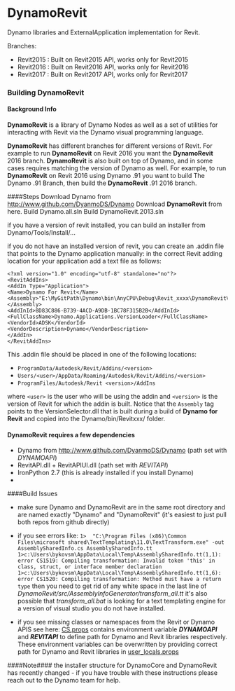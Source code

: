 DynamoRevit
===========

Dynamo libraries and ExternalApplication implementation for Revit.

Branches:
- Revit2015 : Built on Revit2015 API, works only for Revit2015
- Revit2016 : Built on Revit2016 API, works only for Revit2016
- Revit2017 : Built on Revit2017 API, works only for Revit2017


### Building DynamoRevit

#### Background Info
**DynamoRevit** is a library of Dynamo Nodes as well as a set of utilities for interacting with Revit via the Dynamo visual programming language.

**DynamoRevit** has different branches for different versions of Revit. For example to run **DynamoRevit** on Revit 2016 you want the **DynamoRevit** 2016 branch.
**DynamoRevit** is also built on top of Dynamo, and in some cases requires matching the version of Dynamo as well. For example, to run **DynamoRevit** on Revit 2016 using Dynamo .91 you want to build The Dynamo .91 Branch, then build the **DynamoRevit** .91 2016 branch.


####Steps
Download Dynamo from http://www.github.com/DyanmoDS/Dynamo
Download **DynamoRevit** from here.
Build Dynamo.all.sln
Build DynamoRevit.2013.sln

if you have a version of revit installed, you can build an installer from Dynamo/Tools/Install/...

if you do not have an installed version of revit, you can create an .addin file that points to the Dynamo application manually:
in the correct Revit adding location for your application add a text file as follows:

```
<?xml version="1.0" encoding="utf-8" standalone="no"?>
<RevitAddIns>
<AddIn Type="Application">
<Name>Dynamo For Revit</Name>
<Assembly>"E:\MyGitPath\Dynamo\bin\AnyCPU\Debug\Revit_xxxx\DynamoRevitVersionSelector.dll"</Assembly>
<AddInId>8D83C886-B739-4ACD-A9DB-1BC78F315B2B</AddInId>
<FullClassName>Dynamo.Applications.VersionLoader</FullClassName>
<VendorId>ADSK</VendorId>
<VendorDescription>Dynamo</VendorDescription>
</AddIn>
</RevitAddIns>
```

This .addin file should be placed in one of the following locations:
-  `ProgramData/Autodesk/Revit/Addins/<version>`
-  `Users/<user>/AppData/Roaming/Autodesk/Revit/Addins/<version>`
-  `ProgramFiles/Autodesk/Revit <version>/AddIns`

where `<user>` is the user who will be using the addin and `<version>` is the version of Revit for which the addin is built. Notice that the `Assembly` tag points to the VersionSelector.dll that is built during a build of  **Dynamo for Revit** and copied into the Dynamo/bin/Revitxxx/ folder.



#### DynamoRevit requires a few dependencies
* Dynamo from http://www.github.com/DyanmoDS/Dynamo (path set with *DYNAMOAPI*)
* RevitAPI.dll + RevitAPIUI.dll (path set with *REVITAPI*)
* IronPython 2.7 (this is already installed if you install Dynamo)
* 

####Build Issues
* make sure Dynamo and DynamoRevit are in the same root directory and are named exactly "Dynamo" and "DynamoRevit" (it's easiest to just pull both repos from github directly)

*  if you see errors like: ```1>  "C:\Program Files (x86)\Common Files\microsoft shared\TextTemplating\11.0\TextTransform.exe" -out AssemblySharedInfo.cs AssemblySharedInfo.tt
1>c:\Users\bykovsm\AppData\Local\Temp\AssemblySharedInfo.tt(1,1): error CS1519: Compiling transformation: Invalid token 'this' in class, struct, or interface member declaration
1>c:\Users\bykovsm\AppData\Local\Temp\AssemblySharedInfo.tt(1,6): error CS1520: Compiling transformation: Method must have a return type```  	then you need to get rid of any white space in the last line of *DynamoRevit/src/AssemblyInfoGenerator/transform_all.tt*
it's also possible that *transform_all.bat* is looking for a text templating engine for a version of visual studio you do not have installed.

* if you see missing classes or namespaces from the Revit or Dynamo APIS see here: [CS.props](https://github.com/DynamoDS/DynamoRevit/blob/Revit2015/src/Config/CS.props) contains environment variable **_DYNAMOAPI_** and **_REVITAPI_** to define path for Dynamo and Revit libraries respectively.  These environment variables can be overwritten by providing correct path for Dynamo and Revit libraries in [user_locals.props](https://github.com/DynamoDS/DynamoRevit/blob/Revit2015/src/Config/user_local.props)

####Note####
the installer structure for DynamoCore and DynamoRevit has recently changed - if you have trouble with these instructions please reach out to the Dynamo team for help.